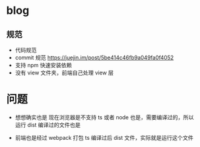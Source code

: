 # blog

## 规范

- 代码规范
- commit 规范 https://juejin.im/post/5be414c46fb9a049fa0f4052
- 支持 npm 快速安装依赖
- 没有 view 文件夹，前端自己处理 view 层

# 问题

- 想想确实也是 现在浏览器是不支持 ts 或者 node 也是，需要编译过的，所以运行 dist 编译过的文件也是

- 前端也是经过 webpack 打包 ts 编译过后 dist 文件，实际就是运行这个文件
